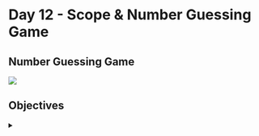 # Day 12 - Scope & Number Guessing Game
## Number Guessing Game

![](number_guessing_game.gif)




## Objectives
 
<details><summary></summary>
<p>

1. Import modules

2. Create constants for the number of lives left based on the difficulty selected

8. Define a function that will take user's input 'easy' or 'hard'
 to return the appropriate constant as output which can be stored in a variable within another function
 This function's output will either be a 10 or a 5
 Based on the difficulty function will set the number of lives
   

13. Define a function to check the user's guess with the generated number and subtract a life if 
 the guess is not equal to the generated number to set it as the return value to keep track in the
 game's while loop
   

3. Define game function
4. Print the game's logo, welcome, and number guessing range

5. Create a variable to store a randomly generated number

6. Print generated number for testing purposes

7. Ask the player for the desired difficulty to store the number of lives
 in a variable that can be modified depending on number of tries left
   Because this function will output a 10 or a 5 (number of lives based on difficulty)
   the output needs to be stored in a variable in order for it to be used or modified later on

9. The game will continue until the number is guessed correctly unless the lives run out first.
   There is no guess yet so there is an empty 'guess' variable to start.
  
10. Start by keeping track of the remaining attempts in the game.

11. Ask user for an integer input
 
    
12. Keep track of the number of lives by checking the result of the guess 

14. Player will be notified if the lives have run out and game will end via return statement.
     Otherwise it will prompt the player to guess again and while loop will restart as long as 
     guess number is not equal to the generated number
   
